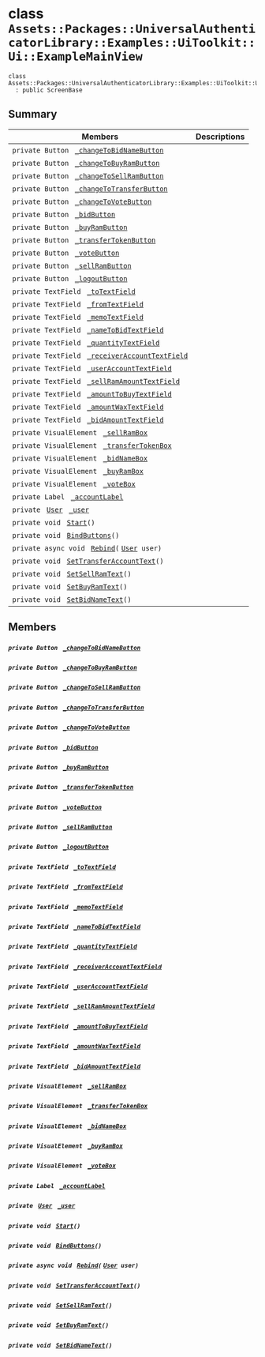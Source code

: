 # class `Assets::Packages::UniversalAuthenticatorLibrary::Examples::UiToolkit::Ui::ExampleMainView` 

```
class Assets::Packages::UniversalAuthenticatorLibrary::Examples::UiToolkit::Ui::ExampleMainView
  : public ScreenBase
```

## Summary

 Members                                | Descriptions                                
----------------------------------------|---------------------------------------------
`private Button ` [`_changeToBidNameButton`](#class_assets_1_1_packages_1_1_universal_authenticator_library_1_1_examples_1_1_ui_toolkit_1_1_ui_1_1_example_main_view_1ac7c73aa8fa9bfe4ba0d2e6d659a346ce) | 
`private Button ` [`_changeToBuyRamButton`](#class_assets_1_1_packages_1_1_universal_authenticator_library_1_1_examples_1_1_ui_toolkit_1_1_ui_1_1_example_main_view_1a0f24036b720fc6ca717c7ce2874022a7) | 
`private Button ` [`_changeToSellRamButton`](#class_assets_1_1_packages_1_1_universal_authenticator_library_1_1_examples_1_1_ui_toolkit_1_1_ui_1_1_example_main_view_1a21ffd5348d4a37dd3cd7d2dcd161fdcd) | 
`private Button ` [`_changeToTransferButton`](#class_assets_1_1_packages_1_1_universal_authenticator_library_1_1_examples_1_1_ui_toolkit_1_1_ui_1_1_example_main_view_1a7ae01c8e220149d4ee6b19fa45e1959b) | 
`private Button ` [`_changeToVoteButton`](#class_assets_1_1_packages_1_1_universal_authenticator_library_1_1_examples_1_1_ui_toolkit_1_1_ui_1_1_example_main_view_1aa85068f1b522b1ecf4a5f6ea864e2ceb) | 
`private Button ` [`_bidButton`](#class_assets_1_1_packages_1_1_universal_authenticator_library_1_1_examples_1_1_ui_toolkit_1_1_ui_1_1_example_main_view_1a6880a0dad448008db46cba4774fd8f57) | 
`private Button ` [`_buyRamButton`](#class_assets_1_1_packages_1_1_universal_authenticator_library_1_1_examples_1_1_ui_toolkit_1_1_ui_1_1_example_main_view_1a5089c8cda8e3bffd6151a37a6bef6082) | 
`private Button ` [`_transferTokenButton`](#class_assets_1_1_packages_1_1_universal_authenticator_library_1_1_examples_1_1_ui_toolkit_1_1_ui_1_1_example_main_view_1ac6d6d0de392ca9d8f482e0cee2b81f7b) | 
`private Button ` [`_voteButton`](#class_assets_1_1_packages_1_1_universal_authenticator_library_1_1_examples_1_1_ui_toolkit_1_1_ui_1_1_example_main_view_1afc09fb4200cf4d201876ac764a32372b) | 
`private Button ` [`_sellRamButton`](#class_assets_1_1_packages_1_1_universal_authenticator_library_1_1_examples_1_1_ui_toolkit_1_1_ui_1_1_example_main_view_1a9a9142f62111d3191cede6029943c154) | 
`private Button ` [`_logoutButton`](#class_assets_1_1_packages_1_1_universal_authenticator_library_1_1_examples_1_1_ui_toolkit_1_1_ui_1_1_example_main_view_1a447a79b3836e7bc65b7cc7b1572a3ae6) | 
`private TextField ` [`_toTextField`](#class_assets_1_1_packages_1_1_universal_authenticator_library_1_1_examples_1_1_ui_toolkit_1_1_ui_1_1_example_main_view_1a2cc54f6a7b58fd65029cb0d5382fa1ae) | 
`private TextField ` [`_fromTextField`](#class_assets_1_1_packages_1_1_universal_authenticator_library_1_1_examples_1_1_ui_toolkit_1_1_ui_1_1_example_main_view_1a871512e0e20d054224927791ed8741ed) | 
`private TextField ` [`_memoTextField`](#class_assets_1_1_packages_1_1_universal_authenticator_library_1_1_examples_1_1_ui_toolkit_1_1_ui_1_1_example_main_view_1ab823d6fdae6298d9b476bdfacd2c64a3) | 
`private TextField ` [`_nameToBidTextField`](#class_assets_1_1_packages_1_1_universal_authenticator_library_1_1_examples_1_1_ui_toolkit_1_1_ui_1_1_example_main_view_1a5d3cb99d7f5a4aee96b4c663d645d10b) | 
`private TextField ` [`_quantityTextField`](#class_assets_1_1_packages_1_1_universal_authenticator_library_1_1_examples_1_1_ui_toolkit_1_1_ui_1_1_example_main_view_1a407de0db96b44e273044507ab078c7f1) | 
`private TextField ` [`_receiverAccountTextField`](#class_assets_1_1_packages_1_1_universal_authenticator_library_1_1_examples_1_1_ui_toolkit_1_1_ui_1_1_example_main_view_1a578686eb753953fde8db1af3d2c58b4d) | 
`private TextField ` [`_userAccountTextField`](#class_assets_1_1_packages_1_1_universal_authenticator_library_1_1_examples_1_1_ui_toolkit_1_1_ui_1_1_example_main_view_1a00ddd7a17c67b327dafcf5609d0c46b5) | 
`private TextField ` [`_sellRamAmountTextField`](#class_assets_1_1_packages_1_1_universal_authenticator_library_1_1_examples_1_1_ui_toolkit_1_1_ui_1_1_example_main_view_1aee910684f9b5e60a25c15ab225d6634e) | 
`private TextField ` [`_amountToBuyTextField`](#class_assets_1_1_packages_1_1_universal_authenticator_library_1_1_examples_1_1_ui_toolkit_1_1_ui_1_1_example_main_view_1a3b990681d5885ecc2b16f949a839b7e1) | 
`private TextField ` [`_amountWaxTextField`](#class_assets_1_1_packages_1_1_universal_authenticator_library_1_1_examples_1_1_ui_toolkit_1_1_ui_1_1_example_main_view_1aa48ad1a6ef7f3fca4eaf0799599d5f4c) | 
`private TextField ` [`_bidAmountTextField`](#class_assets_1_1_packages_1_1_universal_authenticator_library_1_1_examples_1_1_ui_toolkit_1_1_ui_1_1_example_main_view_1ab518c1e06df1bf6cd42a00dd98003ad8) | 
`private VisualElement ` [`_sellRamBox`](#class_assets_1_1_packages_1_1_universal_authenticator_library_1_1_examples_1_1_ui_toolkit_1_1_ui_1_1_example_main_view_1a443512555902ec306c197fffd8994572) | 
`private VisualElement ` [`_transferTokenBox`](#class_assets_1_1_packages_1_1_universal_authenticator_library_1_1_examples_1_1_ui_toolkit_1_1_ui_1_1_example_main_view_1ad230772cfc6da2fd9e5c3943015769e7) | 
`private VisualElement ` [`_bidNameBox`](#class_assets_1_1_packages_1_1_universal_authenticator_library_1_1_examples_1_1_ui_toolkit_1_1_ui_1_1_example_main_view_1af0183409a7aca13640f533076c4e1f65) | 
`private VisualElement ` [`_buyRamBox`](#class_assets_1_1_packages_1_1_universal_authenticator_library_1_1_examples_1_1_ui_toolkit_1_1_ui_1_1_example_main_view_1aaa9199bb06aa72126759e9c576a687ae) | 
`private VisualElement ` [`_voteBox`](#class_assets_1_1_packages_1_1_universal_authenticator_library_1_1_examples_1_1_ui_toolkit_1_1_ui_1_1_example_main_view_1ab33985a9fb31c8e8c7423fa874e4f734) | 
`private Label ` [`_accountLabel`](#class_assets_1_1_packages_1_1_universal_authenticator_library_1_1_examples_1_1_ui_toolkit_1_1_ui_1_1_example_main_view_1a3985401b5d20cc08776363a38095d411) | 
`private ` [`User`](User.md)` ` [`_user`](#class_assets_1_1_packages_1_1_universal_authenticator_library_1_1_examples_1_1_ui_toolkit_1_1_ui_1_1_example_main_view_1a0e4623cfba2f709f9712c50e474b8722) | 
`private void ` [`Start`](#class_assets_1_1_packages_1_1_universal_authenticator_library_1_1_examples_1_1_ui_toolkit_1_1_ui_1_1_example_main_view_1a07aaf1227e4d645f15e0a964f54ef291)`()` | 
`private void ` [`BindButtons`](#class_assets_1_1_packages_1_1_universal_authenticator_library_1_1_examples_1_1_ui_toolkit_1_1_ui_1_1_example_main_view_1ac0a62408f7b64fe84a8a710e7119b60b)`()` | 
`private async void ` [`Rebind`](#class_assets_1_1_packages_1_1_universal_authenticator_library_1_1_examples_1_1_ui_toolkit_1_1_ui_1_1_example_main_view_1ab378c14625c2a991edc88100c89561f6)`(` [`User`](User.md)` user)` | 
`private void ` [`SetTransferAccountText`](#class_assets_1_1_packages_1_1_universal_authenticator_library_1_1_examples_1_1_ui_toolkit_1_1_ui_1_1_example_main_view_1ab8d2fea12b0b68a71ac1900c411ad1de)`()` | 
`private void ` [`SetSellRamText`](#class_assets_1_1_packages_1_1_universal_authenticator_library_1_1_examples_1_1_ui_toolkit_1_1_ui_1_1_example_main_view_1a04df316e1b48502dc1a11dccf1741d14)`()` | 
`private void ` [`SetBuyRamText`](#class_assets_1_1_packages_1_1_universal_authenticator_library_1_1_examples_1_1_ui_toolkit_1_1_ui_1_1_example_main_view_1abb62aae70d0490ae16485974f788ff80)`()` | 
`private void ` [`SetBidNameText`](#class_assets_1_1_packages_1_1_universal_authenticator_library_1_1_examples_1_1_ui_toolkit_1_1_ui_1_1_example_main_view_1aea934c7204b2977c74d78b45cdc0c596)`()` | 

## Members

##### `private Button ` [`_changeToBidNameButton`](#class_assets_1_1_packages_1_1_universal_authenticator_library_1_1_examples_1_1_ui_toolkit_1_1_ui_1_1_example_main_view_1ac7c73aa8fa9bfe4ba0d2e6d659a346ce) 

##### `private Button ` [`_changeToBuyRamButton`](#class_assets_1_1_packages_1_1_universal_authenticator_library_1_1_examples_1_1_ui_toolkit_1_1_ui_1_1_example_main_view_1a0f24036b720fc6ca717c7ce2874022a7) 

##### `private Button ` [`_changeToSellRamButton`](#class_assets_1_1_packages_1_1_universal_authenticator_library_1_1_examples_1_1_ui_toolkit_1_1_ui_1_1_example_main_view_1a21ffd5348d4a37dd3cd7d2dcd161fdcd) 

##### `private Button ` [`_changeToTransferButton`](#class_assets_1_1_packages_1_1_universal_authenticator_library_1_1_examples_1_1_ui_toolkit_1_1_ui_1_1_example_main_view_1a7ae01c8e220149d4ee6b19fa45e1959b) 

##### `private Button ` [`_changeToVoteButton`](#class_assets_1_1_packages_1_1_universal_authenticator_library_1_1_examples_1_1_ui_toolkit_1_1_ui_1_1_example_main_view_1aa85068f1b522b1ecf4a5f6ea864e2ceb) 

##### `private Button ` [`_bidButton`](#class_assets_1_1_packages_1_1_universal_authenticator_library_1_1_examples_1_1_ui_toolkit_1_1_ui_1_1_example_main_view_1a6880a0dad448008db46cba4774fd8f57) 

##### `private Button ` [`_buyRamButton`](#class_assets_1_1_packages_1_1_universal_authenticator_library_1_1_examples_1_1_ui_toolkit_1_1_ui_1_1_example_main_view_1a5089c8cda8e3bffd6151a37a6bef6082) 

##### `private Button ` [`_transferTokenButton`](#class_assets_1_1_packages_1_1_universal_authenticator_library_1_1_examples_1_1_ui_toolkit_1_1_ui_1_1_example_main_view_1ac6d6d0de392ca9d8f482e0cee2b81f7b) 

##### `private Button ` [`_voteButton`](#class_assets_1_1_packages_1_1_universal_authenticator_library_1_1_examples_1_1_ui_toolkit_1_1_ui_1_1_example_main_view_1afc09fb4200cf4d201876ac764a32372b) 

##### `private Button ` [`_sellRamButton`](#class_assets_1_1_packages_1_1_universal_authenticator_library_1_1_examples_1_1_ui_toolkit_1_1_ui_1_1_example_main_view_1a9a9142f62111d3191cede6029943c154) 

##### `private Button ` [`_logoutButton`](#class_assets_1_1_packages_1_1_universal_authenticator_library_1_1_examples_1_1_ui_toolkit_1_1_ui_1_1_example_main_view_1a447a79b3836e7bc65b7cc7b1572a3ae6) 

##### `private TextField ` [`_toTextField`](#class_assets_1_1_packages_1_1_universal_authenticator_library_1_1_examples_1_1_ui_toolkit_1_1_ui_1_1_example_main_view_1a2cc54f6a7b58fd65029cb0d5382fa1ae) 

##### `private TextField ` [`_fromTextField`](#class_assets_1_1_packages_1_1_universal_authenticator_library_1_1_examples_1_1_ui_toolkit_1_1_ui_1_1_example_main_view_1a871512e0e20d054224927791ed8741ed) 

##### `private TextField ` [`_memoTextField`](#class_assets_1_1_packages_1_1_universal_authenticator_library_1_1_examples_1_1_ui_toolkit_1_1_ui_1_1_example_main_view_1ab823d6fdae6298d9b476bdfacd2c64a3) 

##### `private TextField ` [`_nameToBidTextField`](#class_assets_1_1_packages_1_1_universal_authenticator_library_1_1_examples_1_1_ui_toolkit_1_1_ui_1_1_example_main_view_1a5d3cb99d7f5a4aee96b4c663d645d10b) 

##### `private TextField ` [`_quantityTextField`](#class_assets_1_1_packages_1_1_universal_authenticator_library_1_1_examples_1_1_ui_toolkit_1_1_ui_1_1_example_main_view_1a407de0db96b44e273044507ab078c7f1) 

##### `private TextField ` [`_receiverAccountTextField`](#class_assets_1_1_packages_1_1_universal_authenticator_library_1_1_examples_1_1_ui_toolkit_1_1_ui_1_1_example_main_view_1a578686eb753953fde8db1af3d2c58b4d) 

##### `private TextField ` [`_userAccountTextField`](#class_assets_1_1_packages_1_1_universal_authenticator_library_1_1_examples_1_1_ui_toolkit_1_1_ui_1_1_example_main_view_1a00ddd7a17c67b327dafcf5609d0c46b5) 

##### `private TextField ` [`_sellRamAmountTextField`](#class_assets_1_1_packages_1_1_universal_authenticator_library_1_1_examples_1_1_ui_toolkit_1_1_ui_1_1_example_main_view_1aee910684f9b5e60a25c15ab225d6634e) 

##### `private TextField ` [`_amountToBuyTextField`](#class_assets_1_1_packages_1_1_universal_authenticator_library_1_1_examples_1_1_ui_toolkit_1_1_ui_1_1_example_main_view_1a3b990681d5885ecc2b16f949a839b7e1) 

##### `private TextField ` [`_amountWaxTextField`](#class_assets_1_1_packages_1_1_universal_authenticator_library_1_1_examples_1_1_ui_toolkit_1_1_ui_1_1_example_main_view_1aa48ad1a6ef7f3fca4eaf0799599d5f4c) 

##### `private TextField ` [`_bidAmountTextField`](#class_assets_1_1_packages_1_1_universal_authenticator_library_1_1_examples_1_1_ui_toolkit_1_1_ui_1_1_example_main_view_1ab518c1e06df1bf6cd42a00dd98003ad8) 

##### `private VisualElement ` [`_sellRamBox`](#class_assets_1_1_packages_1_1_universal_authenticator_library_1_1_examples_1_1_ui_toolkit_1_1_ui_1_1_example_main_view_1a443512555902ec306c197fffd8994572) 

##### `private VisualElement ` [`_transferTokenBox`](#class_assets_1_1_packages_1_1_universal_authenticator_library_1_1_examples_1_1_ui_toolkit_1_1_ui_1_1_example_main_view_1ad230772cfc6da2fd9e5c3943015769e7) 

##### `private VisualElement ` [`_bidNameBox`](#class_assets_1_1_packages_1_1_universal_authenticator_library_1_1_examples_1_1_ui_toolkit_1_1_ui_1_1_example_main_view_1af0183409a7aca13640f533076c4e1f65) 

##### `private VisualElement ` [`_buyRamBox`](#class_assets_1_1_packages_1_1_universal_authenticator_library_1_1_examples_1_1_ui_toolkit_1_1_ui_1_1_example_main_view_1aaa9199bb06aa72126759e9c576a687ae) 

##### `private VisualElement ` [`_voteBox`](#class_assets_1_1_packages_1_1_universal_authenticator_library_1_1_examples_1_1_ui_toolkit_1_1_ui_1_1_example_main_view_1ab33985a9fb31c8e8c7423fa874e4f734) 

##### `private Label ` [`_accountLabel`](#class_assets_1_1_packages_1_1_universal_authenticator_library_1_1_examples_1_1_ui_toolkit_1_1_ui_1_1_example_main_view_1a3985401b5d20cc08776363a38095d411) 

##### `private ` [`User`](User.md)` ` [`_user`](#class_assets_1_1_packages_1_1_universal_authenticator_library_1_1_examples_1_1_ui_toolkit_1_1_ui_1_1_example_main_view_1a0e4623cfba2f709f9712c50e474b8722) 

##### `private void ` [`Start`](#class_assets_1_1_packages_1_1_universal_authenticator_library_1_1_examples_1_1_ui_toolkit_1_1_ui_1_1_example_main_view_1a07aaf1227e4d645f15e0a964f54ef291)`()` 

##### `private void ` [`BindButtons`](#class_assets_1_1_packages_1_1_universal_authenticator_library_1_1_examples_1_1_ui_toolkit_1_1_ui_1_1_example_main_view_1ac0a62408f7b64fe84a8a710e7119b60b)`()` 

##### `private async void ` [`Rebind`](#class_assets_1_1_packages_1_1_universal_authenticator_library_1_1_examples_1_1_ui_toolkit_1_1_ui_1_1_example_main_view_1ab378c14625c2a991edc88100c89561f6)`(` [`User`](User.md)` user)` 

##### `private void ` [`SetTransferAccountText`](#class_assets_1_1_packages_1_1_universal_authenticator_library_1_1_examples_1_1_ui_toolkit_1_1_ui_1_1_example_main_view_1ab8d2fea12b0b68a71ac1900c411ad1de)`()` 

##### `private void ` [`SetSellRamText`](#class_assets_1_1_packages_1_1_universal_authenticator_library_1_1_examples_1_1_ui_toolkit_1_1_ui_1_1_example_main_view_1a04df316e1b48502dc1a11dccf1741d14)`()` 

##### `private void ` [`SetBuyRamText`](#class_assets_1_1_packages_1_1_universal_authenticator_library_1_1_examples_1_1_ui_toolkit_1_1_ui_1_1_example_main_view_1abb62aae70d0490ae16485974f788ff80)`()` 

##### `private void ` [`SetBidNameText`](#class_assets_1_1_packages_1_1_universal_authenticator_library_1_1_examples_1_1_ui_toolkit_1_1_ui_1_1_example_main_view_1aea934c7204b2977c74d78b45cdc0c596)`()` 

